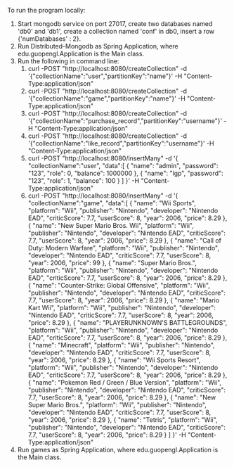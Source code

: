 To run the program locally:
1. Start mongodb service on port 27017, create two databases named 'db0' and 'db1',
   create a collection named 'conf' in db0, insert a row {'numDatabases' : 2}.
2. Run Distributed-Mongodb as Spring Application, where edu.guopengl.Application is the Main class.
3. Run the following in command line:
   1. curl -POST "http://localhost:8080/createCollection" -d '{"collectionName":"user","partitionKey":"name"}' -H "Content-Type:application/json"
   2. curl -POST "http://localhost:8080/createCollection" -d '{"collectionName":"game","partitionKey":"name"}' -H "Content-Type:application/json"
   3. curl -POST "http://localhost:8080/createCollection" -d '{"collectionName":"purchase_record","partitionKey":"username"}' -H "Content-Type:application/json"
   4. curl -POST "http://localhost:8080/createCollection" -d '{"collectionName":"like_record","partitionKey":"username"}' -H "Content-Type:application/json"
   5. curl -POST "http://localhost:8080/insertMany" -d '{
      "collectionName":"user",
      "data":[
      {
      "name": "admin",
      "password": "123",
      "role": 0,
      "balance": 1000000
      },
      {
      "name": "lgp",
      "password": "123",
      "role": 1,
      "balance": 100
      }
      ]
      }' -H "Content-Type:application/json"
   6. curl -POST "http://localhost:8080/insertMany" -d '{
      "collectionName":"game",
      "data":[
      {
      "name": "Wii Sports",
      "platform": "Wii",
      "publisher": "Nintendo",
      "developer": "Nintendo EAD",
      "criticScore": 7.7,
      "userScore": 8,
      "year": 2006,
      "price": 8.29
      },
      {
      "name": "New Super Mario Bros. Wii",
      "platform": "Wii",
      "publisher": "Nintendo",
      "developer": "Nintendo EAD",
      "criticScore": 7.7,
      "userScore": 8,
      "year": 2006,
      "price": 8.29
      },
      {
      "name": "Call of Duty: Modern Warfare",
      "platform": "Wii",
      "publisher": "Nintendo",
      "developer": "Nintendo EAD",
      "criticScore": 7.7,
      "userScore": 8,
      "year": 2006,
      "price": 99
      },
      {
      "name": "Super Mario Bros.",
      "platform": "Wii",
      "publisher": "Nintendo",
      "developer": "Nintendo EAD",
      "criticScore": 7.7,
      "userScore": 8,
      "year": 2006,
      "price": 8.29
      },
      {
      "name": "Counter-Strike: Global Offensive",
      "platform": "Wii",
      "publisher": "Nintendo",
      "developer": "Nintendo EAD",
      "criticScore": 7.7,
      "userScore": 8,
      "year": 2006,
      "price": 8.29
      },
      {
      "name": "Mario Kart Wii",
      "platform": "Wii",
      "publisher": "Nintendo",
      "developer": "Nintendo EAD",
      "criticScore": 7.7,
      "userScore": 8,
      "year": 2006,
      "price": 8.29
      },
      {
      "name": "PLAYERUNKNOWN'S BATTLEGROUNDS",
      "platform": "Wii",
      "publisher": "Nintendo",
      "developer": "Nintendo EAD",
      "criticScore": 7.7,
      "userScore": 8,
      "year": 2006,
      "price": 8.29
      },
      {
      "name": "Minecraft",
      "platform": "Wii",
      "publisher": "Nintendo",
      "developer": "Nintendo EAD",
      "criticScore": 7.7,
      "userScore": 8,
      "year": 2006,
      "price": 8.29
      },
      {
      "name": "Wii Sports Resort",
      "platform": "Wii",
      "publisher": "Nintendo",
      "developer": "Nintendo EAD",
      "criticScore": 7.7,
      "userScore": 8,
      "year": 2006,
      "price": 8.29
      },
      {
      "name": "Pokemon Red / Green / Blue Version",
      "platform": "Wii",
      "publisher": "Nintendo",
      "developer": "Nintendo EAD",
      "criticScore": 7.7,
      "userScore": 8,
      "year": 2006,
      "price": 8.29
      },
      {
      "name": "New Super Mario Bros.",
      "platform": "Wii",
      "publisher": "Nintendo",
      "developer": "Nintendo EAD",
      "criticScore": 7.7,
      "userScore": 8,
      "year": 2006,
      "price": 8.29
      },
      {
      "name": "Tetris",
      "platform": "Wii",
      "publisher": "Nintendo",
      "developer": "Nintendo EAD",
      "criticScore": 7.7,
      "userScore": 8,
      "year": 2006,
      "price": 8.29
      }
      ]
      }' -H "Content-Type:application/json"
4. Run games as Spring Application, where edu.guopengl.Application is the Main class.
